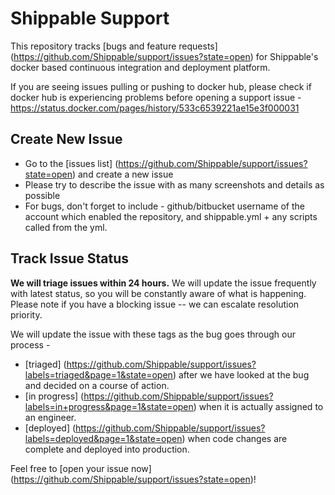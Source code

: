 Shippable Support
=================

This repository tracks [bugs and feature requests] (https://github.com/Shippable/support/issues?state=open) for Shippable's docker based continuous integration and deployment platform.

If you are seeing issues pulling or pushing to docker hub, please check if docker hub is experiencing problems before opening a support issue - https://status.docker.com/pages/history/533c6539221ae15e3f000031

Create New Issue 
------------

* Go to the [issues list] (https://github.com/Shippable/support/issues?state=open) and create a new issue
* Please try to describe the issue with as many screenshots and details as possible
* For bugs, don't forget to include - github/bitbucket username of the account which enabled the repository, and shippable.yml + any scripts called from the yml.


Track Issue Status 
------------

**We will triage issues within 24 hours.** We will update the issue frequently with latest status, so you will be constantly aware of what is happening.  Please note if you have a blocking issue -- we can escalate resolution priority. 

We will update the issue with these tags as the bug goes through our process -
* [triaged] (https://github.com/Shippable/support/issues?labels=triaged&page=1&state=open) after we have looked at the bug and decided on a course of action.
* [in progress] (https://github.com/Shippable/support/issues?labels=in+progress&page=1&state=open) when it is actually assigned to an engineer. 
* [deployed] (https://github.com/Shippable/support/issues?labels=deployed&page=1&state=open) when code changes are complete and deployed into production.

Feel free to [open your issue now] (https://github.com/Shippable/support/issues?state=open)!
